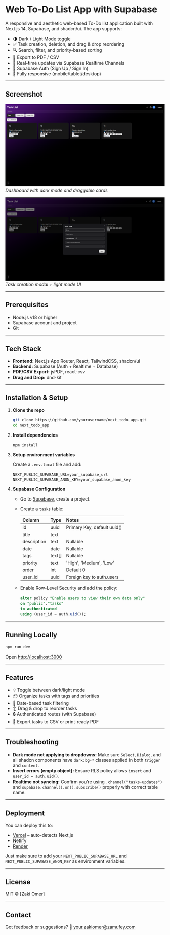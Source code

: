 # Web To-Do List App with Supabase

A responsive and aesthetic web-based To-Do list application built with Next.js 14, Supabase, and shadcn/ui. The app supports:

* 🌗 Dark / Light Mode toggle
* ✅ Task creation, deletion, and drag & drop reordering
* 🔍 Search, filter, and priority-based sorting
* 🧾 Export to PDF / CSV
* 🔄 Real-time updates via Supabase Realtime Channels
* 🔐 Supabase Auth (Sign Up / Sign In)
* 📱 Fully responsive (mobile/tablet/desktop)

---

## Screenshot

![Web Screenshot 1](./assets/screenshot.png)
*Dashboard with dark mode and draggable cards*

![Web Screenshot 2](./assets/screenshot_1.png)
*Task creation modal + light mode UI*

---

## Prerequisites

* Node.js v18 or higher
* Supabase account and project
* Git

---

## Tech Stack

* **Frontend:** Next.js App Router, React, TailwindCSS, shadcn/ui
* **Backend:** Supabase (Auth + Realtime + Database)
* **PDF/CSV Export:** jsPDF, react-csv
* **Drag and Drop:** dnd-kit

---

## Installation & Setup

1. **Clone the repo**

   ```bash
   git clone https://github.com/yourusername/next_todo_app.git
   cd next_todo_app
   ```

2. **Install dependencies**

   ```bash
   npm install
   ```

3. **Setup environment variables**

   Create a `.env.local` file and add:

   ```env
   NEXT_PUBLIC_SUPABASE_URL=your_supabase_url
   NEXT_PUBLIC_SUPABASE_ANON_KEY=your_supabase_anon_key
   ```

4. **Supabase Configuration**

   * Go to [Supabase](https://supabase.com/), create a project.

   * Create a `tasks` table:

     | Column      | Type    | Notes                       |
     | ----------- | ------- | --------------------------- |
     | id          | uuid    | Primary Key, default uuid() |
     | title       | text    |                             |
     | description | text    | Nullable                    |
     | date        | date    | Nullable                    |
     | tags        | text\[] | Nullable                    |
     | priority    | text    | 'High', 'Medium', 'Low'     |
     | order       | int     | Default 0                   |
     | user\_id    | uuid    | Foreign key to auth.users   |

   * Enable Row-Level Security and add the policy:

     ```sql
     alter policy "Enable users to view their own data only"
     on "public"."tasks"
     to authenticated
     using (user_id = auth.uid());
     ```

---

## Running Locally

```bash
npm run dev
```

Open [http://localhost:3000](http://localhost:3000)

---

## Features

* 💡 Toggle between dark/light mode
* 📦 Organize tasks with tags and priorities
* 📅 Date-based task filtering
* ↕️ Drag & drop to reorder tasks
* 🔒 Authenticated routes (with Supabase)
* 📄 Export tasks to CSV or print-ready PDF

---

## Troubleshooting

* **Dark mode not applying to dropdowns:** Make sure `Select`, `Dialog`, and all shadcn components have `dark:bg-*` classes applied in both `trigger` and `content`.
* **Insert errors (empty object):** Ensure RLS policy allows `insert` and `user_id = auth.uid()`.
* **Realtime not syncing:** Confirm you’re using `.channel("tasks-updates")` and `supabase.channel().on().subscribe()` properly with correct table name.

---

## Deployment

You can deploy this to:

* [Vercel](https://vercel.com/) – auto-detects Next.js
* [Netlify](https://netlify.com/)
* [Render](https://render.com/)

Just make sure to add your `NEXT_PUBLIC_SUPABASE_URL` and `NEXT_PUBLIC_SUPABASE_ANON_KEY` as environment variables.

---

## License

MIT © \[Zaki Omer]

---

## Contact

Got feedback or suggestions?
📧 [your.zakiomer@zamufey.com](mailto:your.zakiomer@zamufey.com)
